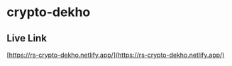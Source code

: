 # crypto-dekho

## Live Link
[https://rs-crypto-dekho.netlify.app/](https://rs-crypto-dekho.netlify.app/)